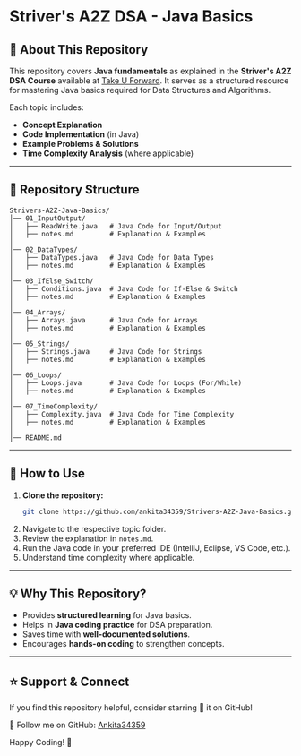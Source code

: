 # Striver's A2Z DSA - Java Basics

## 📌 About This Repository
This repository covers **Java fundamentals** as explained in the **Striver's A2Z DSA Course** available at [Take U Forward](https://takeuforward.org/). It serves as a structured resource for mastering Java basics required for Data Structures and Algorithms.

Each topic includes:
- **Concept Explanation**
- **Code Implementation** (in Java)
- **Example Problems & Solutions**
- **Time Complexity Analysis** (where applicable)

---

## 📂 Repository Structure
```
Strivers-A2Z-Java-Basics/
│── 01_InputOutput/
│   ├── ReadWrite.java   # Java Code for Input/Output
│   ├── notes.md         # Explanation & Examples
│
│── 02_DataTypes/
│   ├── DataTypes.java   # Java Code for Data Types
│   ├── notes.md         # Explanation & Examples
│
│── 03_IfElse_Switch/
│   ├── Conditions.java  # Java Code for If-Else & Switch
│   ├── notes.md         # Explanation & Examples
│
│── 04_Arrays/
│   ├── Arrays.java      # Java Code for Arrays
│   ├── notes.md         # Explanation & Examples
│
│── 05_Strings/
│   ├── Strings.java     # Java Code for Strings
│   ├── notes.md         # Explanation & Examples
│
│── 06_Loops/
│   ├── Loops.java       # Java Code for Loops (For/While)
│   ├── notes.md         # Explanation & Examples
│
│── 07_TimeComplexity/
│   ├── Complexity.java  # Java Code for Time Complexity
│   ├── notes.md         # Explanation & Examples
│
│── README.md
```
---

## 🚀 How to Use
1. **Clone the repository:**
   ```bash
   git clone https://github.com/ankita34359/Strivers-A2Z-Java-Basics.git
   ```
2. Navigate to the respective topic folder.
3. Review the explanation in `notes.md`.
4. Run the Java code in your preferred IDE (IntelliJ, Eclipse, VS Code, etc.).
5. Understand time complexity where applicable.

---

## 💡 Why This Repository?
- Provides **structured learning** for Java basics.
- Helps in **Java coding practice** for DSA preparation.
- Saves time with **well-documented solutions**.
- Encourages **hands-on coding** to strengthen concepts.

---



## ⭐ Support & Connect

If you find this repository helpful, consider starring 🌟 it on GitHub!

📌 Follow me on GitHub: [Ankita34359](https://github.com/ankita34359)  

Happy Coding! 🚀

